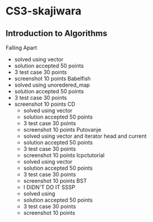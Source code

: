 # CS3-skajiwara
## Introduction to Algorithms

Falling Apart
  - solved using vector
  - solution accepted 50 points
  - 3 test case 30 points
  - screenshot 10 points
Babelfish
  - solved using unoredered_map
  - solution accepted 50 points
  - 3 test case 30 points
  - screenshot 10 points
CD
    - solved using vector
    - solution accepted 50 points
    - 3 test case 30 points
    - screenshot 10 points
Putovanje
    - solved using vector and iterator head and current
    - solution accepted 50 points
    - 3 test case 30 points
    - screenshot 10 points
Icpctutorial
    - solved using vector
    - solution accepted 50 points
    - 3 test case 30 points
    - screenshot 10 points
BST
    - I DIDN'T DO IT
SSSP
    - solved using
    - solution accepted 50 points
    - 3 test case 30 points
    - screenshot 10 points

